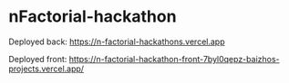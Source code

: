 # nFactorial-hackathon

Deployed back: https://n-factorial-hackathons.vercel.app

Deployed front: https://n-factorial-hackathon-front-7byl0qepz-baizhos-projects.vercel.app/
 
